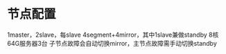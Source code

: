 # 节点配置
1master，2slave，每slave 4segment+4mirror，其中1slave兼做standby
8核64G服务器3台
子节点故障会自动切换mirror，主节点故障需手动切换standby
